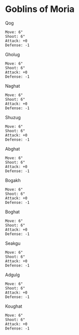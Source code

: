 # Goblins of Moria

Qog
```
Move: 6"
Shoot: 6"
Attack: +0
Defense: -1
```

Gholug
```
Move: 6"
Shoot: 6"
Attack: +0
Defense: -1
```

Naghat
```
Move: 6"
Shoot: 6"
Attack: +0
Defense: -1
```

Shuzug
```
Move: 6"
Shoot: 6"
Attack: +0
Defense: -1
```

Abghat
```
Move: 6"
Shoot: 6"
Attack: +0
Defense: -1
```

Bogakh
```
Move: 6"
Shoot: 6"
Attack: +0
Defense: -1
```

Boghat
```
Move: 6"
Shoot: 6"
Attack: +0
Defense: -1
```

Seakgu
```
Move: 6"
Shoot: 6"
Attack: +0
Defense: -1
```

Adgulg
```
Move: 6"
Shoot: 6"
Attack: +0
Defense: -1
```

Koughat
```
Move: 6"
Shoot: 6"
Attack: +0
Defense: -1
```